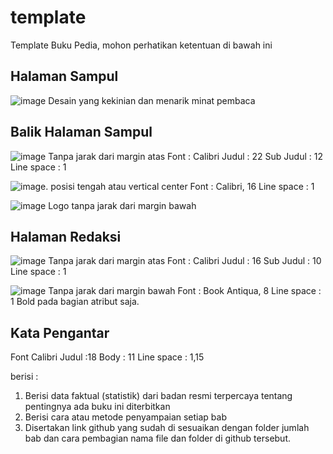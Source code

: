# template
Template Buku Pedia, mohon perhatikan ketentuan di bawah ini

## Halaman Sampul
![image](https://user-images.githubusercontent.com/11188109/217132416-58a07f1e-6cd8-4b58-86fa-d3aa831a51a9.png)
Desain yang kekinian dan menarik minat pembaca

## Balik Halaman Sampul

![image](https://user-images.githubusercontent.com/11188109/217132564-a75b51c2-5816-4b95-878a-f06a8770e42c.png)
Tanpa jarak dari margin atas
Font : Calibri
Judul : 22
Sub Judul : 12
Line space : 1

![image](https://user-images.githubusercontent.com/11188109/217132649-ec5c802e-8ee2-41d2-95e8-d686628c9fb1.png).
posisi tengah atau vertical center
Font : Calibri, 16
Line space : 1

![image](https://user-images.githubusercontent.com/11188109/217132690-81e53b07-1de1-4ccc-ba20-a84c79991008.png)
Logo tanpa jarak dari margin bawah

## Halaman Redaksi
![image](https://user-images.githubusercontent.com/11188109/217132834-2f103ca8-ae2c-4dcb-9686-4467545b125f.png)
Tanpa jarak dari margin atas
Font : Calibri
Judul : 16
Sub Judul : 10
Line space : 1

![image](https://user-images.githubusercontent.com/11188109/217132936-53875aac-f5c1-4a12-9a82-21ace28c7335.png)
Tanpa jarak dari margin bawah
Font : Book Antiqua, 8
Line space : 1
Bold pada bagian atribut saja.

## Kata Pengantar
Font Calibri 
Judul :18
Body : 11
Line space : 1,15

berisi :
1. Berisi data faktual (statistik) dari badan resmi terpercaya tentang pentingnya ada buku ini diterbitkan 
2. Berisi cara atau metode penyampaian setiap bab
3. Disertakan link github yang sudah di sesuaikan dengan folder jumlah bab dan cara pembagian nama file dan folder di github tersebut.

